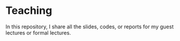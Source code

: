 # Teaching

In this repository, I share all the slides, codes, or reports for my guest lectures or formal lectures. 

